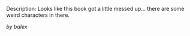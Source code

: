 Description:
Looks like this book got a little messed up... there are some weird characters in there.

_by balex_